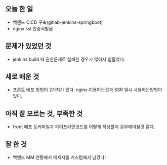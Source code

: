 ## 오늘 한 일

- 백엔드 CICD 구축(gitlab-jenkins-springboot)
- nginx ssl 인증서발급

## 문제가 있었던 것

- jenkins build 때 권한문제로 실패한 경우가 많아서 힘들었다.

## 새로 배운 것

- 프론트 배포 방법이 2가지가 있다. nginx 이용하는것과 SSR 일시 사용하는방법이 있다.

## 아직 잘 모르는 것, 부족한 것

- front 배포 도커파일과 파이프라인코드를 어떻게 작성할지 공부해야될것 같다.

## 잘 한 것

- 백엔드 MM 연동해서 메세지를 커스텀해서 남겼다!